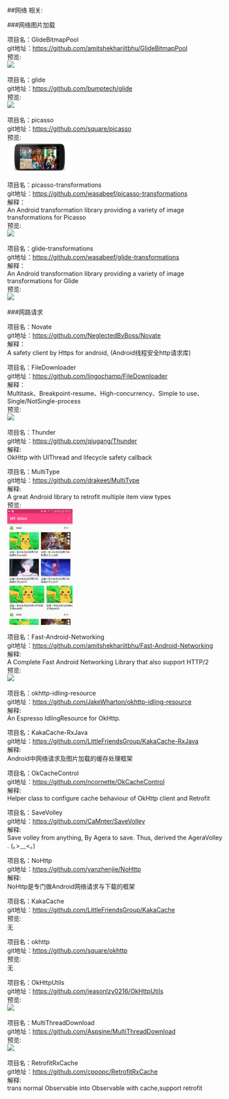 ##网络 相关:<br>



###网络图片加载 <br>



项目名：GlideBitmapPool<br>
git地址：https://github.com/amitshekhariitbhu/GlideBitmapPool<br>
预览:<br>
<img src="https://raw.githubusercontent.com/amitshekhariitbhu/GlideBitmapPool/master/assets/gcsamplelog.png" width="40%"/>

项目名：glide<br>
git地址：https://github.com/bumptech/glide<br>
预览:<br>
<img src="https://github.com/bumptech/glide/raw/master/static/glide_logo.png" width="30%" />

项目名：picasso<br>
git地址：https://github.com/square/picasso<br>
预览:<br>
<img src="https://github.com/square/picasso/raw/master/website/static/sample.png" width="30%" />

项目名：picasso-transformations<br>
git地址：https://github.com/wasabeef/picasso-transformations<br>
解释：<br>
An Android transformation library providing a variety of image transformations for Picasso<br>
预览:<br>
<img src="https://github.com/wasabeef/picasso-transformations/raw/master/art/demo.gif" width="30%" />

项目名：glide-transformations<br>
git地址：https://github.com/wasabeef/glide-transformations<br>
解释：<br>
An Android transformation library providing a variety of image transformations for Glide<br>
预览:<br>
<img src="https://github.com/wasabeef/glide-transformations/raw/master/art/demo.gif" width="30%" />









###网路请求<br>





项目名：Novate<br>
git地址：https://github.com/NeglectedByBoss/Novate<br>
解释：<br>
A safety client by Https for android, (Android线程安全http请求库)<br>




项目名：FileDownloader<br>
git地址：https://github.com/lingochamp/FileDownloader<br>
解释：<br>
Multitask、Breakpoint-resume、High-concurrency、Simple to use、Single/NotSingle-process<br>
预览:<br>
<img src="https://github.com/lingochamp/FileDownloader/raw/master/art/parallel_tasks_demo.gif" width="30%" />




项目名：Thunder<br>
git地址：https://github.com/qiugang/Thunder<br>
解释:<br>
OkHttp with UIThread and lifecycle safety callback<br>


项目名：MultiType<br>
git地址：https://github.com/drakeet/MultiType<br>
解释:<br>
A great Android library to retrofit multiple item view types<br>
预览:<br>
<img src="https://github.com/drakeet/MultiType/raw/master/art/screenshot-bilibili.png" width="30%" />

项目名：Fast-Android-Networking<br>
git地址：https://github.com/amitshekhariitbhu/Fast-Android-Networking<br>
解释:<br>
A Complete Fast Android Networking Library that also support HTTP/2 <br>
预览:<br>
<img src="https://raw.githubusercontent.com/amitshekhariitbhu/Fast-Android-Networking/master/assets/androidnetworking.png" width="30%" />

项目名：okhttp-idling-resource<br>
git地址：https://github.com/JakeWharton/okhttp-idling-resource<br>
解释:<br>
An Espresso IdlingResource for OkHttp. <br>

项目名：KakaCache-RxJava<br>
git地址：https://github.com/LittleFriendsGroup/KakaCache-RxJava<br>
解释:<br>
Android中网络请求及图片加载的缓存处理框架<br>

项目名：OkCacheControl<br>
git地址：https://github.com/ncornette/OkCacheControl<br>
解释:<br>
Helper class to configure cache behaviour of OkHttp client and Retrofit <br>

项目名：SaveVolley<br>
git地址：https://github.com/CaMnter/SaveVolley<br>
解释:<br>
Save volley from anything, By Agera to save. Thus, derived the AgeraVolley . (｡>﹏<｡) <br>

项目名：NoHttp<br>
git地址：https://github.com/yanzhenjie/NoHttp<br>
解释:<br>
NoHttp是专门做Android网络请求与下载的框架 <br>

项目名：KakaCache<br>
git地址：https://github.com/LittleFriendsGroup/KakaCache<br>
预览:<br>
无 <br>

项目名：okhttp<br>
git地址：https://github.com/square/okhttp<br>
预览:<br>
无 <br>

项目名：OkHttpUtils<br>
git地址：https://github.com/jeasonlzy0216/OkHttpUtils<br>
预览:<br>
![](https://camo.githubusercontent.com/131905708417d897e06474291aee049c95ae8ecb/687474703a2f2f3778737335332e636f6d322e7a302e676c622e636c6f7564646e2e636f6d2f6f6b687474707574696c732f64656d6f312e706e67) <br>



项目名：MultiThreadDownload<br>
git地址：https://github.com/Aspsine/MultiThreadDownload<br>
预览:<br>
<img src="https://github.com/Aspsine/MultiThreadDownload/raw/master/art/pic1.png" width="30%" />

项目名：RetrofitRxCache<br>
git地址：https://github.com/cpoopc/RetrofitRxCache<br>
解释:<br>
trans normal Observable into Observable with cache,support retrofit<br>




